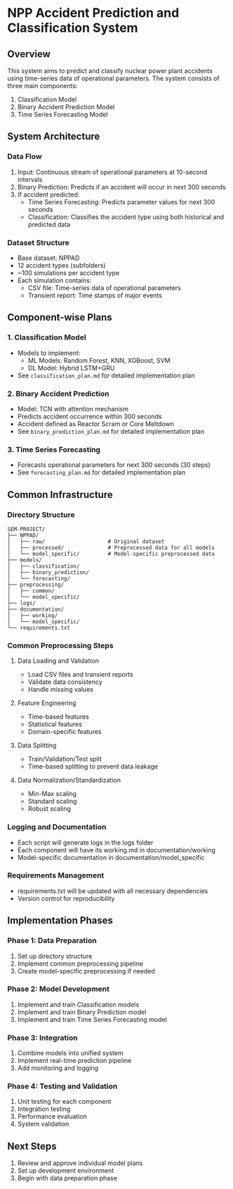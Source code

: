 # NPP Accident Prediction and Classification System

## Overview
This system aims to predict and classify nuclear power plant accidents using time-series data of operational parameters. The system consists of three main components:

1. Classification Model
2. Binary Accident Prediction Model
3. Time Series Forecasting Model

## System Architecture

### Data Flow
1. Input: Continuous stream of operational parameters at 10-second intervals
2. Binary Prediction: Predicts if an accident will occur in next 300 seconds
3. If accident predicted:
   - Time Series Forecasting: Predicts parameter values for next 300 seconds
   - Classification: Classifies the accident type using both historical and predicted data

### Dataset Structure
- Base dataset: NPPAD
- 12 accident types (subfolders)
- ~100 simulations per accident type
- Each simulation contains:
  - CSV file: Time-series data of operational parameters
  - Transient report: Time stamps of major events

## Component-wise Plans

### 1. Classification Model
- Models to implement:
  - ML Models: Random Forest, KNN, XGBoost, SVM
  - DL Model: Hybrid LSTM+GRU
- See `classification_plan.md` for detailed implementation plan

### 2. Binary Accident Prediction
- Model: TCN with attention mechanism
- Predicts accident occurrence within 300 seconds
- Accident defined as Reactor Scram or Core Meltdown
- See `binary_prediction_plan.md` for detailed implementation plan

### 3. Time Series Forecasting
- Forecasts operational parameters for next 300 seconds (30 steps)
- See `forecasting_plan.md` for detailed implementation plan

## Common Infrastructure

### Directory Structure
```
SEM-PROJECT/
├── NPPAD/
│   ├── raw/                    # Original dataset
│   ├── processed/              # Preprocessed data for all models
│   └── model_specific/         # Model-specific preprocessed data
├── models/
│   ├── classification/
│   ├── binary_prediction/
│   └── forecasting/
├── preprocessing/
│   ├── common/
│   └── model_specific/
├── logs/
├── documentation/
│   ├── working/
│   └── model_specific/
└── requirements.txt
```

### Common Preprocessing Steps
1. Data Loading and Validation
   - Load CSV files and transient reports
   - Validate data consistency
   - Handle missing values

2. Feature Engineering
   - Time-based features
   - Statistical features
   - Domain-specific features

3. Data Splitting
   - Train/Validation/Test split
   - Time-based splitting to prevent data leakage

4. Data Normalization/Standardization
   - Min-Max scaling
   - Standard scaling
   - Robust scaling

### Logging and Documentation
- Each script will generate logs in the logs folder
- Each component will have its working.md in documentation/working
- Model-specific documentation in documentation/model_specific

### Requirements Management
- requirements.txt will be updated with all necessary dependencies
- Version control for reproducibility

## Implementation Phases

### Phase 1: Data Preparation
1. Set up directory structure
2. Implement common preprocessing pipeline
3. Create model-specific preprocessing if needed

### Phase 2: Model Development
1. Implement and train Classification models
2. Implement and train Binary Prediction model
3. Implement and train Time Series Forecasting model

### Phase 3: Integration
1. Combine models into unified system
2. Implement real-time prediction pipeline
3. Add monitoring and logging

### Phase 4: Testing and Validation
1. Unit testing for each component
2. Integration testing
3. Performance evaluation
4. System validation

## Next Steps
1. Review and approve individual model plans
2. Set up development environment
3. Begin with data preparation phase 